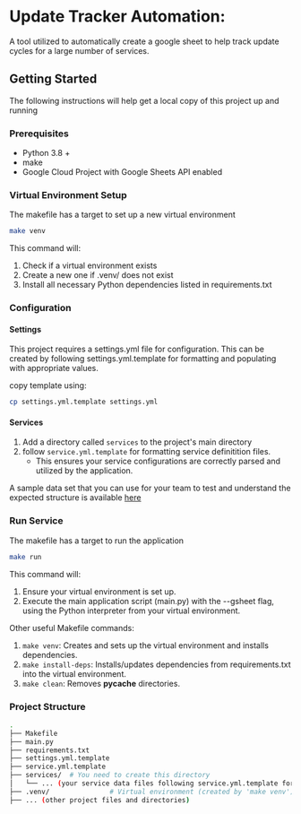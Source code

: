 # Update Tracker Automation:

A tool utilized to automatically create a google sheet to help track update cycles for a large number of services.

## Getting Started

The following instructions will help get a local copy of this project up and running

### Prerequisites

* Python 3.8 +
* make
* Google Cloud Project with Google Sheets API enabled

### Virtual Environment Setup
The makefile has a target to set up a new virtual environment

```bash
make venv
```
This command will:
1. Check if a virtual environment exists
2. Create a new one if .venv/ does not exist
3. Install all necessary Python dependencies listed in requirements.txt

### Configuration

#### Settings

This project requires a settings.yml file for configuration. This can be created by following settings.yml.template for formatting and populating with appropriate values.

copy template using:
```bash
cp settings.yml.template settings.yml
```

#### Services
1. Add a directory called `services` to the project's main directory
2. follow `service.yml.template` for formatting service definitition files.
    - This ensures your service configurations are correctly parsed and utilized by the application.

A sample data set that you can use for your team to test and understand the expected structure is available [here](https://drive.google.com/drive/folders/1gj15SMFb87Pd_gCkrS1NfvRgeKaK4z87?usp=drive_link)

### Run Service

The makefile has a target to run the application

```bash
make run
```

This command will:
1. Ensure your virtual environment is set up.
2. Execute the main application script (main.py) with the --gsheet flag, using the Python interpreter from your virtual environment.

Other useful Makefile commands:
1. `make venv`: Creates and sets up the virtual environment and installs dependencies.
2. `make install-deps`: Installs/updates dependencies from requirements.txt into the virtual environment.
3. `make clean`: Removes __pycache__ directories.


### Project Structure
```bash
.
├── Makefile
├── main.py
├── requirements.txt
├── settings.yml.template
├── service.yml.template
├── services/  # You need to create this directory
│   └── ... (your service data files following service.yml.template format)
├── .venv/               # Virtual environment (created by 'make venv')
├── ... (other project files and directories)
```


